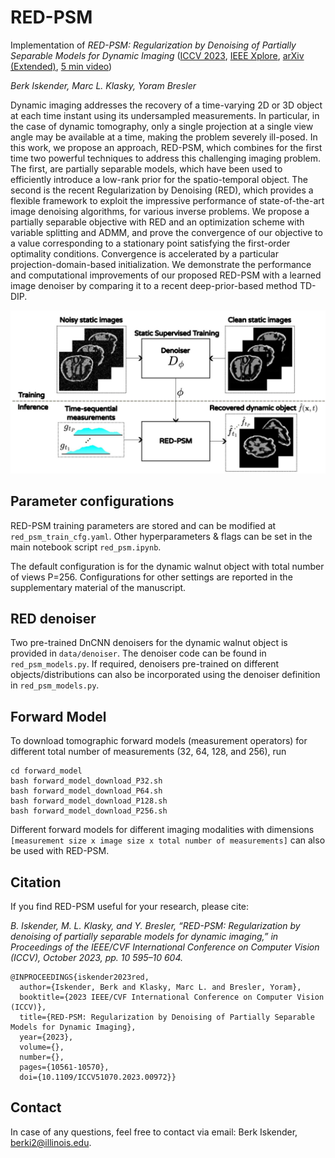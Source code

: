 # RED-PSM

Implementation of *RED-PSM: Regularization by Denoising of Partially Separable Models for Dynamic Imaging* ([ICCV 2023](https://openaccess.thecvf.com/content/ICCV2023/papers/Iskender_RED-PSM_Regularization_by_Denoising_of_Partially_Separable_Models_for_Dynamic_ICCV_2023_paper.pdf), [IEEE Xplore](https://ieeexplore.ieee.org/document/10378007), [arXiv (Extended)](https://arxiv.org/abs/2304.03483), [5 min video](https://youtu.be/jdWdY9XJ0Ew))

*Berk Iskender, Marc L. Klasky, Yoram Bresler*

Dynamic imaging addresses the recovery of a time-varying 2D or 3D object at each time instant using its undersampled measurements. In particular, in the case of dynamic tomography, only a single projection at a single view angle may be available at a time, making the problem severely ill-posed. In this work, we propose an approach, RED-PSM, which combines for the first time two powerful techniques to address this challenging imaging problem. The first, are partially separable models, which have been used to efficiently introduce a low-rank prior for the spatio-temporal object. The second is the recent Regularization by Denoising (RED), which provides a flexible framework to exploit the impressive performance of state-of-the-art image denoising algorithms, for various inverse problems. We propose a partially separable objective with RED and an optimization scheme with variable splitting and ADMM, and prove the convergence of our objective to a value corresponding to a stationary point satisfying the first-order optimality conditions. Convergence is accelerated by a particular projection-domain-based initialization. We demonstrate the performance and computational improvements of our proposed RED-PSM with a learned image denoiser by comparing it to a recent deep-prior-based method TD-DIP.

![alt text](https://github.com/berkiskender/RED-PSM/blob/master/red_psm.jpeg?raw=true)

## Parameter configurations
RED-PSM training parameters are stored and can be modified at ```red_psm_train_cfg.yaml```.
Other hyperparameters & flags can be set in the main notebook script ```red_psm.ipynb```.

The default configuration is for the dynamic walnut object with total number of views P=256. Configurations for other settings are reported in the supplementary material of the manuscript.

## RED denoiser
Two pre-trained DnCNN denoisers for the dynamic walnut object is provided in ```data/denoiser```. 
The denoiser code can be found in ```red_psm_models.py```. 
If required, denoisers pre-trained on different objects/distributions can also be incorporated using the denoiser definition in ```red_psm_models.py```.

## Forward Model
To download tomographic forward models (measurement operators) for different total number of measurements (32, 64, 128, and 256), run
```shell
cd forward_model
bash forward_model_download_P32.sh
bash forward_model_download_P64.sh
bash forward_model_download_P128.sh
bash forward_model_download_P256.sh
```
Different forward models for different imaging modalities with dimensions ```[measurement size x image size x total number of measurements]``` can also be used with RED-PSM.

## Citation
If you find RED-PSM useful for your research, please cite:

*B. Iskender, M. L. Klasky, and Y. Bresler, “RED-PSM: Regularization by denoising of partially separable models for dynamic imaging,” in Proceedings of the IEEE/CVF International Conference on Computer Vision (ICCV), October 2023, pp. 10 595–10 604.*

```
@INPROCEEDINGS{iskender2023red,
  author={Iskender, Berk and Klasky, Marc L. and Bresler, Yoram},
  booktitle={2023 IEEE/CVF International Conference on Computer Vision (ICCV)}, 
  title={RED-PSM: Regularization by Denoising of Partially Separable Models for Dynamic Imaging}, 
  year={2023},
  volume={},
  number={},
  pages={10561-10570},
  doi={10.1109/ICCV51070.2023.00972}}
```

## Contact
In case of any questions, feel free to contact via email: Berk Iskender, berki2@illinois.edu.

